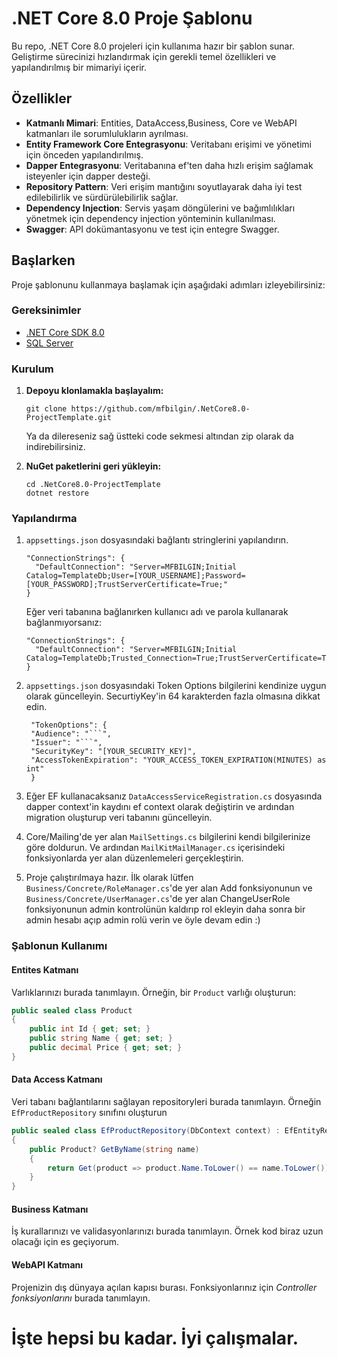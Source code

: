 # .NET Core 8.0 Proje Şablonu

Bu repo, .NET Core 8.0 projeleri için kullanıma hazır bir şablon sunar. Geliştirme sürecinizi hızlandırmak için gerekli temel özellikleri ve yapılandırılmış bir mimariyi içerir.

## Özellikler

- **Katmanlı Mimari**: Entities, DataAccess,Business, Core ve WebAPI katmanları ile sorumlulukların ayrılması.
- **Entity Framework Core Entegrasyonu**: Veritabanı erişimi ve yönetimi için önceden yapılandırılmış.
- **Dapper Entegrasyonu**: Veritabanına ef'ten daha hızlı erişim sağlamak isteyenler için dapper desteği.
- **Repository Pattern**: Veri erişim mantığını soyutlayarak daha iyi test edilebilirlik ve sürdürülebilirlik sağlar.
- **Dependency Injection**: Servis yaşam döngülerini ve bağımlılıkları yönetmek için dependency injection yönteminin kullanılması.
- **Swagger**: API dokümantasyonu ve test için entegre Swagger.

## Başlarken

Proje şablonunu kullanmaya başlamak için aşağıdaki adımları izleyebilirsiniz:

### Gereksinimler

- [.NET Core SDK 8.0](https://dotnet.microsoft.com/download/dotnet/8.0)
- [SQL Server](https://www.microsoft.com/en-us/sql-server/sql-server-downloads)

### Kurulum

1. **Depoyu klonlamakla başlayalım:**

    ```
    git clone https://github.com/mfbilgin/.NetCore8.0-ProjectTemplate.git
    ```
	Ya da dilereseniz sağ üstteki code sekmesi altından zip olarak da indirebilirsiniz.


2. **NuGet paketlerini geri yükleyin:**

    ```
    cd .NetCore8.0-ProjectTemplate
    dotnet restore
    ```

### Yapılandırma

1. `appsettings.json` dosyasındaki bağlantı stringlerini yapılandırın.

    ```
    "ConnectionStrings": {  
	  "DefaultConnection": "Server=MFBILGIN;Initial Catalog=TemplateDb;User=[YOUR_USERNAME];Password=[YOUR_PASSWORD];TrustServerCertificate=True;"  
    }
    ```
    
    Eğer veri tabanına bağlanırken kullanıcı adı ve parola kullanarak bağlanmıyorsanız:
    
    ```
    "ConnectionStrings": {  
	  "DefaultConnection": "Server=MFBILGIN;Initial Catalog=TemplateDb;Trusted_Connection=True;TrustServerCertificate=True;"  
    }
    ```

2. `appsettings.json` dosyasındaki Token Options bilgilerini kendinize uygun olarak güncelleyin. SecurtiyKey'in 64 karakterden fazla olmasına dikkat edin.

   ```
    "TokenOptions": {  
    "Audience": "```",  
    "Issuer": "```",  
    "SecurityKey": "[YOUR_SECURITY_KEY]",  
    "AccessTokenExpiration": "YOUR_ACCESS_TOKEN_EXPIRATION(MINUTES) as int"  
    }
    ```

3. Eğer EF kullanacaksanız `DataAccessServiceRegistration.cs` dosyasında dapper context'in kaydını ef context olarak değiştirin ve ardından migration oluşturup veri tabanını güncelleyin. 

4. Core/Mailing'de yer alan `MailSettings.cs` bilgilerini kendi bilgilerinize göre doldurun. Ve ardından `MailKitMailManager.cs` içerisindeki fonksiyonlarda yer alan düzenlemeleri gerçekleştirin.

5. Proje çalıştırılmaya hazır. İlk olarak lütfen ```Business/Concrete/RoleManager.cs```'de yer alan Add fonksiyonunun ve ```Business/Concrete/UserManager.cs```'de yer alan ChangeUserRole fonksiyonunun admin kontrolünün kaldırıp rol ekleyin daha sonra bir admin hesabı açıp admin rolü verin ve öyle devam edin :)

### Şablonun Kullanımı

#### Entites Katmanı

Varlıklarınızı burada tanımlayın. Örneğin, bir `Product` varlığı oluşturun:

```csharp
public sealed class Product
{
    public int Id { get; set; }
    public string Name { get; set; }
    public decimal Price { get; set; }
}
```

#### Data Access Katmanı

Veri tabanı bağlantılarını sağlayan repositoryleri burada tanımlayın. Örneğin `EfProductRepository` sınıfını oluşturun
```csharp
public sealed class EfProductRepository(DbContext context) : EfEntityRepositoryBase<Product>(context),IProductRepository  
{  
    public Product? GetByName(string name)  
    {       
        return Get(product => product.Name.ToLower() == name.ToLower());  
    }
}
```

#### Business Katmanı

İş kurallarınızı ve validasyonlarınızı burada tanımlayın. Örnek kod biraz uzun olacağı için es geçiyorum.


#### WebAPI Katmanı

Projenizin dış dünyaya açılan kapısı burası. Fonksiyonlarınız için *Controller fonksiyonlarını* burada tanımlayın.




# İşte hepsi bu kadar. İyi çalışmalar.
